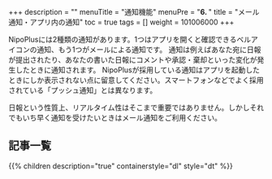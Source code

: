 +++
description = ""
menuTitle = "通知機能"
menuPre = "<b>6. </b>"
title = "メール通知・アプリ内の通知"
toc = true
tags = []
weight = 101006000
+++

NipoPlusには2種類の通知があります。1つはアプリを開くと確認できるベルアイコンの通知、もう1つがメールによる通知です。
通知は例えばあなた宛に日報が提出されたり、あなたの書いた日報にコメントや承認・棄却といった変化が発生したときに通知されます。
NipoPlusが採用している通知はアプリを起動したときにしか表示されない点に留意してください。スマートフォンなどでよく採用されている「プッシュ通知」とは異なります。 

日報という性質上、リアルタイム性はそこまで重要ではありません。しかしそれでもいち早く通知を受けたいときはメール通知をご利用ください。

## 記事一覧

{{% children description="true" containerstyle="dl" style="dt" %}}

